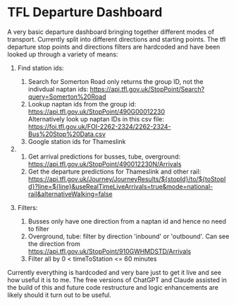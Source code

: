 # TFL Departure Dashboard
A very basic departure dashboard bringing together different modes of transport. Currently split into different directions and starting points.
The tfl departure stop points and directions filters are hardcoded and have been looked up through a variety of means:

1. Find station ids:
    1. Search for Somerton Road only returns the group ID, not the indivdual naptan ids: https://api.tfl.gov.uk/StopPoint/Search?query=Somerton%20Road
    2. Lookup naptan ids from the group id: https://api.tfl.gov.uk/StopPoint/490G00012230  
    Alternatively look up naptan IDs in this csv file: https://foi.tfl.gov.uk/FOI-2262-2324/2262-2324-Bus%20Stop%20Data.csv
    3. Google station ids for Thameslink

2. 
    1. Get arrival predictions for busses, tube, overground: https://api.tfl.gov.uk/StopPoint/490012230N/Arrivals
    2. Get the departure predictions for Thameslink and other rail: https://api.tfl.gov.uk/Journey/JourneyResults/${stopId}/to/${toStopId}?line=${line}&useRealTimeLiveArrivals=true&mode=national-rail&alternativeWalking=false


3. Filters:
    1. Busses only have one direction from a naptan id and hence no need to filter
    2. Overground, tube: filter by direction 'inbound' or 'outbound'. Can see the direction from https://api.tfl.gov.uk/StopPoint/910GWHMDSTD/Arrivals
    3. Filter all by 0 < timeToStation <= 60 minutes

Currently everything is hardcoded and very bare just to get it live and see how useful it is to me. The free versions of ChatGPT and Claude assisted in the build of this and future code restructure and logic enhancements are likely should it turn out to be useful.

